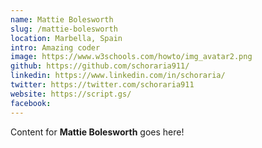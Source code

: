 ```yaml
---
name: Mattie Bolesworth
slug: /mattie-bolesworth
location: Marbella, Spain
intro: Amazing coder
image: https://www.w3schools.com/howto/img_avatar2.png
github: https://github.com/schoraria911/
linkedin: https://www.linkedin.com/in/schoraria/
twitter: https://twitter.com/schoraria911
website: https://script.gs/
facebook: 
---
```

Content for **Mattie Bolesworth** goes here!